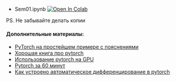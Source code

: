 - Sem01.ipynb [![Open In Colab](https://colab.research.google.com/assets/colab-badge.svg)](https://colab.research.google.com/github/kirili4ik/iad-deep-learning/blob/premium/2021/seminars/sem01/sem01.ipynb)

PS. Не забывайте делать копии


#### Дополнительные материалы:

* [PyTorch на простейшем примере с пояснениями](https://github.com/Kaixhin/grokking-pytorch)
* [Хорошая книга про pytorch](https://pytorch.org/assets/deep-learning/Deep-Learning-with-PyTorch.pdf)
* [Использование pytorch на GPU](https://pytorch.org/docs/master/notes/cuda.html)
* [Pytorch за 60 минут](http://pytorch.org/tutorials/beginner/deep_learning_60min_blitz.html)
* [Как устроено автоматическое дифференцирование в pytorch](http://videolectures.net/site/normal_dl/tag=1129745/deeplearning2017_johnson_automatic_differentiation_01.pdf)
